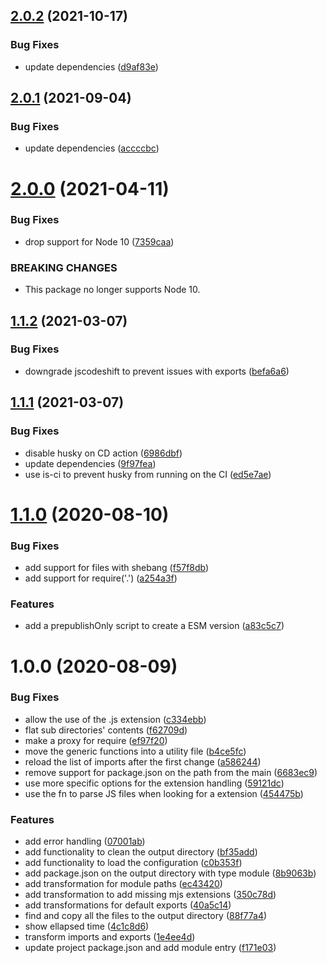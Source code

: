 ## [2.0.2](https://github.com/homer0/cjs2esm/compare/2.0.1...2.0.2) (2021-10-17)


### Bug Fixes

* update dependencies ([d9af83e](https://github.com/homer0/cjs2esm/commit/d9af83e8141108bee56755130511a48e02344f32))

## [2.0.1](https://github.com/homer0/cjs2esm/compare/2.0.0...2.0.1) (2021-09-04)


### Bug Fixes

* update dependencies ([accccbc](https://github.com/homer0/cjs2esm/commit/accccbccc064fac28c74b4be9193d3c2c77a1828))

# [2.0.0](https://github.com/homer0/cjs2esm/compare/1.1.2...2.0.0) (2021-04-11)


### Bug Fixes

* drop support for Node 10 ([7359caa](https://github.com/homer0/cjs2esm/commit/7359caa401ec6dba1adee075eb3c18a3e9da246e))


### BREAKING CHANGES

* This package no longer supports Node 10.

## [1.1.2](https://github.com/homer0/cjs2esm/compare/1.1.1...1.1.2) (2021-03-07)


### Bug Fixes

* downgrade jscodeshift to prevent issues with exports ([befa6a6](https://github.com/homer0/cjs2esm/commit/befa6a6117f7b658d26c4c9a18639e2546fe5e5d))

## [1.1.1](https://github.com/homer0/cjs2esm/compare/1.1.0...1.1.1) (2021-03-07)


### Bug Fixes

* disable husky on CD action ([6986dbf](https://github.com/homer0/cjs2esm/commit/6986dbffd054e77fa736a5145a16697d59138a7f))
* update dependencies ([9f97fea](https://github.com/homer0/cjs2esm/commit/9f97fea8d021c331d1dd10ca4b4da7ff3fdc7ddd))
* use is-ci to prevent husky from running on the CI ([ed5e7ae](https://github.com/homer0/cjs2esm/commit/ed5e7aee0f0799f3984d11e08415137b3015cb5e))

# [1.1.0](https://github.com/homer0/cjs2esm/compare/1.0.0...1.1.0) (2020-08-10)


### Bug Fixes

* add support for files with shebang ([f57f8db](https://github.com/homer0/cjs2esm/commit/f57f8db9550832e1f4fb39e03823b23cef522a19))
* add support for require('.') ([a254a3f](https://github.com/homer0/cjs2esm/commit/a254a3fba739221c0f67c44908726a4d05d8a6be))


### Features

* add a prepublishOnly script to create a ESM version ([a83c5c7](https://github.com/homer0/cjs2esm/commit/a83c5c7765426b3729e2f070249962d324e65017))

# 1.0.0 (2020-08-09)


### Bug Fixes

* allow the use of the .js extension ([c334ebb](https://github.com/homer0/cjs2esm/commit/c334ebb4c5f43051c2d9a1111b777344811c5c8c))
* flat sub directories' contents ([f62709d](https://github.com/homer0/cjs2esm/commit/f62709d0b17656c3c8c3ce8d22bbbeb96b71fdce))
* make a proxy for require ([ef97f20](https://github.com/homer0/cjs2esm/commit/ef97f20cf26152e68815242253456c7b48afb00f))
* move the generic functions into a utility file ([b4ce5fc](https://github.com/homer0/cjs2esm/commit/b4ce5fc01fbcab18d53fbd0994bd982b5451d686))
* reload the list of imports after the first change ([a586244](https://github.com/homer0/cjs2esm/commit/a586244b3acb9cc3b980e6acc4d312084d7085de))
* remove support for package.json on the path from the main ([6683ec9](https://github.com/homer0/cjs2esm/commit/6683ec91503d52dcb93ad7b4e71a6bcadba46f67))
* use more specific options for the extension handling ([59121dc](https://github.com/homer0/cjs2esm/commit/59121dc402cb96442556b00398df4ca4281d3730))
* use the fn to parse JS files when looking for a extension ([454475b](https://github.com/homer0/cjs2esm/commit/454475b43edcbc2faa83c47809ff8d6379e55d9d))


### Features

* add error handling ([07001ab](https://github.com/homer0/cjs2esm/commit/07001abb33819c834708c4fbb196471484d7eebd))
* add functionality to clean the output directory ([bf35add](https://github.com/homer0/cjs2esm/commit/bf35add251e22e951007d3cf3d9c60662ab8b919))
* add functionality to load the configuration ([c0b353f](https://github.com/homer0/cjs2esm/commit/c0b353f73cf15ce214a2a3dea9da2ce606769d18))
* add package.json on the output directory with type module ([8b9063b](https://github.com/homer0/cjs2esm/commit/8b9063b7a0f86d474ceabaaab8f259447fc453d3))
* add transformation for module paths ([ec43420](https://github.com/homer0/cjs2esm/commit/ec4342085d56cc4990ae9c2aabb845ca44d9a741))
* add transformation to add missing mjs extensions ([350c78d](https://github.com/homer0/cjs2esm/commit/350c78d4dc3af5740a171d0dd6bf09bcb131953b))
* add transformations for default exports ([40a5c14](https://github.com/homer0/cjs2esm/commit/40a5c141bf4dcd0aa56cd48f27ceec87fefce72a))
* find and copy all the files to the output directory ([88f77a4](https://github.com/homer0/cjs2esm/commit/88f77a4cb445ca38e8858d0f1e1187ab2a619d0b))
* show ellapsed time ([4c1c8d6](https://github.com/homer0/cjs2esm/commit/4c1c8d66844bea13f6c3fa55ee4415e20b67abd6))
* transform imports and exports ([1e4ee4d](https://github.com/homer0/cjs2esm/commit/1e4ee4d87ac1678809952fbf3c75c749e854774a))
* update project package.json and add module entry ([f171e03](https://github.com/homer0/cjs2esm/commit/f171e03282147097b2a5576c300a8c2f754d2869))
